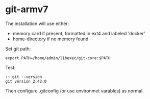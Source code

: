 # git-armv7

The installation will use either:

* memory card if present, formatted in ext4 and labeled 'docker'&#x20;
* home-directory if no memory found

Set git path:

```
export PATH=/home/admin/libexec/git-core:$PATH
```

Test:

```
:~ git --version
git version 2.42.0
```

Then configure .gitconfig (or use environmet varables) as normal.
